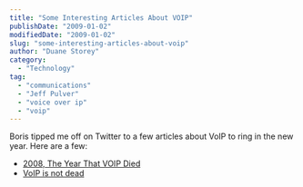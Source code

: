 ```yaml
---
title: "Some Interesting Articles About VOIP"
publishDate: "2009-01-02"
modifiedDate: "2009-01-02"
slug: "some-interesting-articles-about-voip"
author: "Duane Storey"
category:
  - "Technology"
tag:
  - "communications"
  - "Jeff Pulver"
  - "voice over ip"
  - "voip"
---
```


Boris tipped me off on Twitter to a few articles about VoIP to ring in the new year. Here are a few:

- [2008, The Year That VOIP Died](http://saunderslog.com/2008/12/30/2008-the-year-that-voip-died/)
- [VoIP is not dead](http://pulverblog.pulver.com/archives/008747.html)
